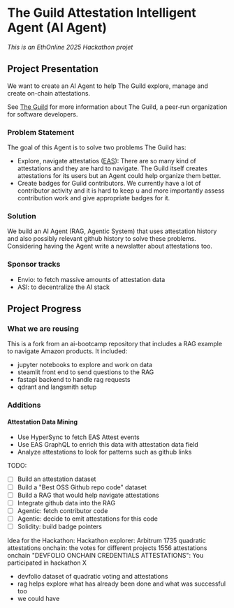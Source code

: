 # The Guild Attestation Intelligent Agent (AI Agent)
*This is an EthOnline 2025 Hackathon projet*

## Project Presentation

We want to create an AI Agent to help The Guild explore, manage and create on-chain attestations.

See [The Guild](theguild.dev) for more information about The Guild, a peer‑run organization for software developers.

### Problem Statement
The goal of this Agent is to solve two problems The Guild has:
- Explore, navigate attestatios ([EAS](https://attest.org)): There are so many kind of attestations and they are hard to navigate. The Guild itself creates attestations for its users but an Agent could help organize them better.
- Create badges for Guild contributors. We currently have a lot of contributor activity and it is hard to keep u and more importantly assess contribution work and give appropriate badges for it.

### Solution
We build an AI Agent (RAG, Agentic System) that uses attestation history and also possibly relevant github history to solve these problems.
Considering having the Agent write a newslatter about attestations too.

### Sponsor tracks
- Envio: to fetch massive amounts of attestation data
- ASI: to decentralize the AI stack

## Project Progress

### What we are reusing
This is a fork from an ai-bootcamp repository that includes a RAG example to navigate Amazon products.
It included:
- jupyter notebooks to explore and work on data
- steamlit front end to send questions to the RAG
- fastapi backend to handle rag requests
- qdrant and langsmith setup

### Additions

#### Attestation Data Mining
- Use HyperSync to fetch EAS Attest events
- Use EAS GraphQL to enrich this data with attestation data field
- Analyze attestations to look for patterns such as github links

TODO:
- [ ] Build an attestation dataset
- [ ] Build a "Best OSS Github repo code" dataset
- [ ] Build a RAG that would help navigate attestations
- [ ] Integrate github data into the RAG
- [ ] Agentic: fetch contributor code
- [ ] Agentic: decide to emit attestations for this code
- [ ] Solidity: build badge pointers

Idea for the Hackathon:
Hackathon explorer:
Arbitrum
1735 quadratic attestations onchain: the votes for different projects
1556 attestations onchain "DEVFOLIO ONCHAIN CREDENTIALS ATTESTATIONS": You participated in hackathon X
- devfolio dataset of quadratic voting and attestations
- rag helps explore what has already been done and what was successful too
- we could have
